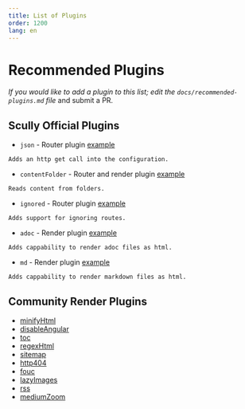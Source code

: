 ```yaml
---
title: List of Plugins
order: 1200
lang: en
---
```


# Recommended Plugins

_If you would like to add a plugin to this list; edit the `docs/recommended-plugins.md` file_ and submit a PR.

## Scully Official Plugins

- `json` - Router plugin [example](/scully.sampleBlog.config.js)

```
Adds an http get call into the configuration.
```

- `contentFolder` - Router and render plugin [example](/scully.sampleBlog.config.js)

```
Reads content from folders.
```

- `ignored` - Router plugin [example](/scully.sampleBlog.config.js)

```
Adds support for ignoring routes.
```

- `adoc` - Render plugin [example](/scully.sampleBlog.config.js)

```
Adds cappability to render adoc files as html.
```

- `md` - Render plugin [example](/scully.sampleBlog.config.js)

```
Adds cappability to render markdown files as html.
```

## Community Render Plugins

- [minifyHtml](https://www.npmjs.com/package/scully-plugin-minify-html)
- [disableAngular](https://www.npmjs.com/package/scully-plugin-disable-angular)
- [toc](https://www.npmjs.com/package/scully-plugin-toc)
- [regexHtml](https://www.npmjs.com/package/@gammastream/scully-plugin-regex)
- [sitemap](https://www.npmjs.com/package/@gammastream/scully-plugin-sitemap)
- [http404](https://www.npmjs.com/package/@gammastream/scully-plugin-http404)
- [fouc](https://www.npmjs.com/package/@notiz/scully-plugin-fouc)
- [lazyImages](https://www.npmjs.com/package/@notiz/scully-plugin-lazy-images)
- [rss](https://www.npmjs.com/package/@notiz/scully-plugin-rss)
- [mediumZoom](https://www.npmjs.com/package/@notiz/scully-plugin-medium-zoom)
